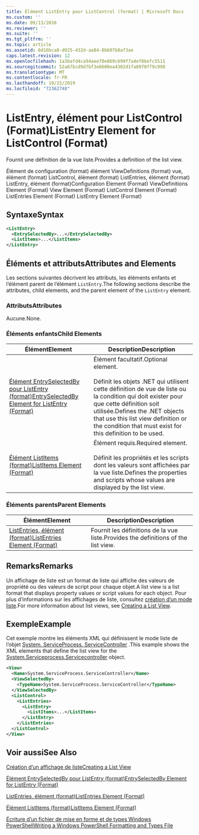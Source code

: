 ```yaml
---
title: Élément ListEntry pour ListControl (format) | Microsoft Docs
ms.custom: ''
ms.date: 09/13/2016
ms.reviewer: ''
ms.suite: ''
ms.tgt_pltfrm: ''
ms.topic: article
ms.assetid: 6d16bca8-d025-432d-aa84-8b607b8af3ae
caps.latest.revision: 12
ms.openlocfilehash: 1a3bafd4ca94aee70e869c699f7a4ef8befc5511
ms.sourcegitcommit: 52a67bcd9d7bf3e8600ea4302d1fa8970ff9c998
ms.translationtype: MT
ms.contentlocale: fr-FR
ms.lasthandoff: 10/15/2019
ms.locfileid: "72362748"
---
```

# <a name="listentry-element-for-listcontrol-format"></a><span data-ttu-id="ac2d1-102">ListEntry, élément pour ListControl (Format)</span><span class="sxs-lookup"><span data-stu-id="ac2d1-102">ListEntry Element for ListControl (Format)</span></span>

<span data-ttu-id="ac2d1-103">Fournit une définition de la vue liste.</span><span class="sxs-lookup"><span data-stu-id="ac2d1-103">Provides a definition of the list view.</span></span>

<span data-ttu-id="ac2d1-104">Élément de configuration (format) élément ViewDefinitions (format) vue, élément (format) ListControl, élément (format) ListEntries, élément (format) ListEntry, élément (format)</span><span class="sxs-lookup"><span data-stu-id="ac2d1-104">Configuration Element (Format) ViewDefinitions Element (Format) View Element (Format) ListControl Element (Format) ListEntries Element (Format) ListEntry Element (Format)</span></span>

## <a name="syntax"></a><span data-ttu-id="ac2d1-105">Syntaxe</span><span class="sxs-lookup"><span data-stu-id="ac2d1-105">Syntax</span></span>

```xml
<ListEntry>
  <EntrySelectedBy>...</EntrySelectedBy>
  <ListItems>...</ListItems>
</ListEntry>
```

## <a name="attributes-and-elements"></a><span data-ttu-id="ac2d1-106">Éléments et attributs</span><span class="sxs-lookup"><span data-stu-id="ac2d1-106">Attributes and Elements</span></span>

<span data-ttu-id="ac2d1-107">Les sections suivantes décrivent les attributs, les éléments enfants et l’élément parent de l’élément `ListEntry`.</span><span class="sxs-lookup"><span data-stu-id="ac2d1-107">The following sections describe the attributes, child elements, and the parent element of the `ListEntry` element.</span></span>

### <a name="attributes"></a><span data-ttu-id="ac2d1-108">Attributs</span><span class="sxs-lookup"><span data-stu-id="ac2d1-108">Attributes</span></span>

<span data-ttu-id="ac2d1-109">Aucune.</span><span class="sxs-lookup"><span data-stu-id="ac2d1-109">None.</span></span>

### <a name="child-elements"></a><span data-ttu-id="ac2d1-110">Éléments enfants</span><span class="sxs-lookup"><span data-stu-id="ac2d1-110">Child Elements</span></span>

|<span data-ttu-id="ac2d1-111">Élément</span><span class="sxs-lookup"><span data-stu-id="ac2d1-111">Element</span></span>|<span data-ttu-id="ac2d1-112">Description</span><span class="sxs-lookup"><span data-stu-id="ac2d1-112">Description</span></span>|
|-------------|-----------------|
|[<span data-ttu-id="ac2d1-113">Élément EntrySelectedBy pour ListEntry (format)</span><span class="sxs-lookup"><span data-stu-id="ac2d1-113">EntrySelectedBy Element for ListEntry (Format)</span></span>](./entryselectedby-element-for-listentry-for-listcontrol-format.md)|<span data-ttu-id="ac2d1-114">Élément facultatif.</span><span class="sxs-lookup"><span data-stu-id="ac2d1-114">Optional element.</span></span><br /><br /> <span data-ttu-id="ac2d1-115">Définit les objets .NET qui utilisent cette définition de vue de liste ou la condition qui doit exister pour que cette définition soit utilisée.</span><span class="sxs-lookup"><span data-stu-id="ac2d1-115">Defines the .NET objects that use this list view definition or the condition that must exist for this definition to be used.</span></span>|
|[<span data-ttu-id="ac2d1-116">Élément ListItems (format)</span><span class="sxs-lookup"><span data-stu-id="ac2d1-116">ListItems Element (Format)</span></span>](./listitems-element-for-listentry-for-listcontrol-format.md)|<span data-ttu-id="ac2d1-117">Élément requis.</span><span class="sxs-lookup"><span data-stu-id="ac2d1-117">Required element.</span></span><br /><br /> <span data-ttu-id="ac2d1-118">Définit les propriétés et les scripts dont les valeurs sont affichées par la vue liste.</span><span class="sxs-lookup"><span data-stu-id="ac2d1-118">Defines the properties and scripts whose values are displayed by the list view.</span></span>|

### <a name="parent-elements"></a><span data-ttu-id="ac2d1-119">Éléments parents</span><span class="sxs-lookup"><span data-stu-id="ac2d1-119">Parent Elements</span></span>

|<span data-ttu-id="ac2d1-120">Élément</span><span class="sxs-lookup"><span data-stu-id="ac2d1-120">Element</span></span>|<span data-ttu-id="ac2d1-121">Description</span><span class="sxs-lookup"><span data-stu-id="ac2d1-121">Description</span></span>|
|-------------|-----------------|
|[<span data-ttu-id="ac2d1-122">ListEntries, élément (format)</span><span class="sxs-lookup"><span data-stu-id="ac2d1-122">ListEntries Element (Format)</span></span>](./listentries-element-for-listcontrol-format.md)|<span data-ttu-id="ac2d1-123">Fournit les définitions de la vue liste.</span><span class="sxs-lookup"><span data-stu-id="ac2d1-123">Provides the definitions of the list view.</span></span>|

## <a name="remarks"></a><span data-ttu-id="ac2d1-124">Remarks</span><span class="sxs-lookup"><span data-stu-id="ac2d1-124">Remarks</span></span>

<span data-ttu-id="ac2d1-125">Un affichage de liste est un format de liste qui affiche des valeurs de propriété ou des valeurs de script pour chaque objet.</span><span class="sxs-lookup"><span data-stu-id="ac2d1-125">A list view is a list format that displays property values or script values for each object.</span></span> <span data-ttu-id="ac2d1-126">Pour plus d’informations sur les affichages de liste, consultez [création d’un mode liste](./creating-a-list-view.md).</span><span class="sxs-lookup"><span data-stu-id="ac2d1-126">For more information about list views, see [Creating a List View](./creating-a-list-view.md).</span></span>

## <a name="example"></a><span data-ttu-id="ac2d1-127">Exemple</span><span class="sxs-lookup"><span data-stu-id="ac2d1-127">Example</span></span>

<span data-ttu-id="ac2d1-128">Cet exemple montre les éléments XML qui définissent le mode liste de l’objet [System. ServiceProcess. ServiceController](/dotnet/api/System.ServiceProcess.ServiceController) .</span><span class="sxs-lookup"><span data-stu-id="ac2d1-128">This example shows the XML elements that define the list view for the [System.Serviceprocess.Servicecontroller](/dotnet/api/System.ServiceProcess.ServiceController) object.</span></span>

```xml
<View>
  <Name>System.ServiceProcess.ServiceController</Name>
  <ViewSelectedBy>
    <TypeName>System.ServiceProcess.ServiceController</TypeName>
  </ViewSelectedBy>
  <ListControl>
    <ListEntries>
      <ListEntry>
        <ListItems>...</ListItems>
      </ListEntry>
    </ListEntries>
  </ListControl>
</View>
```

## <a name="see-also"></a><span data-ttu-id="ac2d1-129">Voir aussi</span><span class="sxs-lookup"><span data-stu-id="ac2d1-129">See Also</span></span>

[<span data-ttu-id="ac2d1-130">Création d’un affichage de liste</span><span class="sxs-lookup"><span data-stu-id="ac2d1-130">Creating a List View</span></span>](./creating-a-list-view.md)

[<span data-ttu-id="ac2d1-131">Élément EntrySelectedBy pour ListEntry (format)</span><span class="sxs-lookup"><span data-stu-id="ac2d1-131">EntrySelectedBy Element for ListEntry (Format)</span></span>](./entryselectedby-element-for-listentry-for-listcontrol-format.md)

[<span data-ttu-id="ac2d1-132">ListEntries, élément (format)</span><span class="sxs-lookup"><span data-stu-id="ac2d1-132">ListEntries Element (Format)</span></span>](./listentries-element-for-listcontrol-format.md)

[<span data-ttu-id="ac2d1-133">Élément ListItems (format)</span><span class="sxs-lookup"><span data-stu-id="ac2d1-133">ListItems Element (Format)</span></span>](./listitems-element-for-listentry-for-listcontrol-format.md)

[<span data-ttu-id="ac2d1-134">Écriture d’un fichier de mise en forme et de types Windows PowerShell</span><span class="sxs-lookup"><span data-stu-id="ac2d1-134">Writing a Windows PowerShell Formatting and Types File</span></span>](./writing-a-powershell-formatting-file.md)
